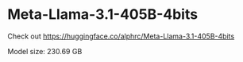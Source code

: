 # Meta-Llama-3.1-405B-4bits
Check out https://huggingface.co/alphrc/Meta-Llama-3.1-405B-4bits

Model size: 230.69 GB
